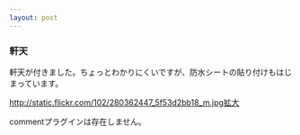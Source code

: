 ```yaml
---
layout: post
---
```

<h3>軒天</h3>
<p>軒天が付きました。ちょっとわかりにくいですが、防水シートの貼り付けもはじまっています。</p>
<p><a href="http://static.flickr.com/102/280362447_5f53d2bb18_m.jpg">http://static.flickr.com/102/280362447_5f53d2bb18_m.jpg</a><a href="http://flickr.com/photos/yoshimov/280362447/">拡大</a></p>
<p><span class="error">commentプラグインは存在しません。</span> </p>
